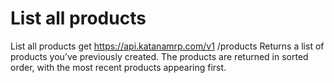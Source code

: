# List all products

List all products get https://api.katanamrp.com/v1 /products Returns a list of products
you’ve previously created. The products are returned in sorted order, with the most
recent products appearing first.
